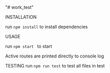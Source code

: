 "# work_test" 


INSTALLATION

run `npm install` to install dependencies

USAGE

run `npm start ` to start

Active routes are printed directly to console log

TESTING
run `npm run test` to test all files in test

